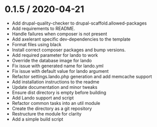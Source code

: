 
0.1.5 / 2020-04-21
==================

  * Add drupal-quality-checker to drupal-scaffold.allowed-packages
  * Add requirements to README.
  * Handle failures when composer is not present
  * Add axelerant specific dev-dependencies to the template
  * Format files using black
  * Install correct composer packages and bump versions.
  * Add required parameter for lando to work
  * Override the database image for lando
  * Fix issue with generated name for lando.yml
  * Fix issue with default value for lando argument
  * Refactor settings.lando.php generation and add memcache support
  * Add installation instructions to the readme
  * Update documentation and minor tweaks
  * Ensure dist directory is empty before building
  * Add Lando support and script
  * Refactor common tasks into an util module
  * Create the directory as a git repository
  * Restructure the module for clarity
  * Add a simple build script
